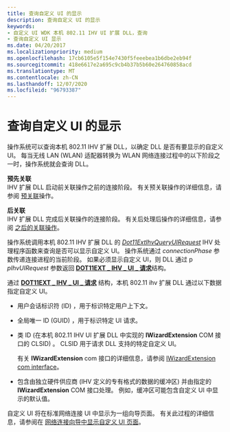```yaml
---
title: 查询自定义 UI 的显示
description: 查询自定义 UI 的显示
keywords:
- 自定义 UI WDK 本机 802.11 IHV UI 扩展 DLL，查询
- 查询自定义 UI 显示
ms.date: 04/20/2017
ms.localizationpriority: medium
ms.openlocfilehash: 17cb6105e5f154e7430f5feeebea1b6dbe2eb94f
ms.sourcegitcommit: 418e6617e2a695c9cb4b37b5b60e264760858acd
ms.translationtype: MT
ms.contentlocale: zh-CN
ms.lasthandoff: 12/07/2020
ms.locfileid: "96793387"
---
```

# <a name="querying-for-the-display-of-a-custom-ui"></a>查询自定义 UI 的显示




 

操作系统可以查询本机 802.11 IHV 扩展 DLL，以确定 DLL 是否有要显示的自定义 UI。 每当无线 LAN (WLAN) 适配器转换为 WLAN 网络连接过程中的以下阶段之一时，操作系统就会查询 DLL。

<a href="" id="pre-association-------"></a>**预先关联**   
IHV 扩展 DLL 启动前关联操作之前的连接阶段。 有关预关联操作的详细信息，请参阅 [预关联](pre-association-operations.md)操作。

<a href="" id="post-association-------"></a>**后关联**   
IHV 扩展 DLL 完成后关联操作的连接阶段。 有关后处理后操作的详细信息，请参阅 [之后的关联操作](post-association-operations.md)。

操作系统调用本机 802.11 IHV 扩展 DLL 的 [*Dot11ExtIhvQueryUIRequest*](/windows-hardware/drivers/ddi/wlanihv/nc-wlanihv-dot11extihv_query_ui_request) IHV 处理程序函数来查询是否可以显示自定义 UI。 操作系统通过 *connectionPhase* 参数传递连接进程的当前阶段。 如果必须显示自定义 UI，则 DLL 通过 p *pIhvUIRequest* 参数返回 [**DOT11EXT \_ IHV \_ UI \_ 请求**](/windows-hardware/drivers/ddi/wlanihv/ns-wlanihv-_dot11ext_ihv_ui_request)结构。

通过 [**DOT11EXT \_ IHV \_ UI \_ 请求**](/windows-hardware/drivers/ddi/wlanihv/ns-wlanihv-_dot11ext_ihv_ui_request) 结构，本机 802.11 ihv 扩展 DLL 通过以下数据指定自定义 UI。

-   用户会话标识符 (ID) ，用于标识特定用户上下文。

-   全局唯一 ID (GUID) ，用于标识特定 UI 请求。

-   类 ID (在本机 802.11 IHV UI 扩展 DLL 中实现的 **IWizardExtension** COM 接口的 CLSID) 。 CLSID 用于请求 DLL 支持的特定自定义 UI。

    有关 **IWizardExtension** com 接口的详细信息，请参阅 [IWizardExtension com interface](/windows/win32/api/shobjidl/nn-shobjidl-iwizardextension)。

-   包含由独立硬件供应商 (IHV 定义的专有格式的数据的缓冲区) 并由指定的 **IWizardExtension** COM 接口处理。 例如，缓冲区可能包含自定义 UI 中显示的默认值。

自定义 UI 将在标准网络连接 UI 中显示为一组向导页面。 有关此过程的详细信息，请参阅在 [网络连接向导中显示自定义 UI 页面](displaying-custom-ui-pages-within-the-network-connection-wizard.md)。

 

 
